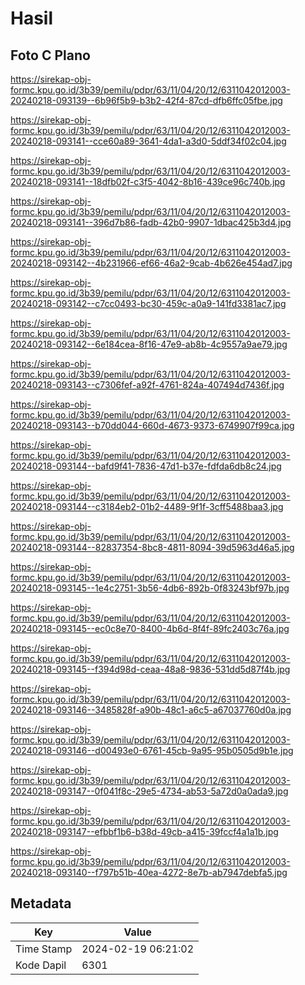 # Hasil

## Foto C Plano

https://sirekap-obj-formc.kpu.go.id/3b39/pemilu/pdpr/63/11/04/20/12/6311042012003-20240218-093139--6b96f5b9-b3b2-42f4-87cd-dfb6ffc05fbe.jpg

https://sirekap-obj-formc.kpu.go.id/3b39/pemilu/pdpr/63/11/04/20/12/6311042012003-20240218-093141--cce60a89-3641-4da1-a3d0-5ddf34f02c04.jpg

https://sirekap-obj-formc.kpu.go.id/3b39/pemilu/pdpr/63/11/04/20/12/6311042012003-20240218-093141--18dfb02f-c3f5-4042-8b16-439ce96c740b.jpg

https://sirekap-obj-formc.kpu.go.id/3b39/pemilu/pdpr/63/11/04/20/12/6311042012003-20240218-093141--396d7b86-fadb-42b0-9907-1dbac425b3d4.jpg

https://sirekap-obj-formc.kpu.go.id/3b39/pemilu/pdpr/63/11/04/20/12/6311042012003-20240218-093142--4b231966-ef66-46a2-9cab-4b626e454ad7.jpg

https://sirekap-obj-formc.kpu.go.id/3b39/pemilu/pdpr/63/11/04/20/12/6311042012003-20240218-093142--c7cc0493-bc30-459c-a0a9-141fd3381ac7.jpg

https://sirekap-obj-formc.kpu.go.id/3b39/pemilu/pdpr/63/11/04/20/12/6311042012003-20240218-093142--6e184cea-8f16-47e9-ab8b-4c9557a9ae79.jpg

https://sirekap-obj-formc.kpu.go.id/3b39/pemilu/pdpr/63/11/04/20/12/6311042012003-20240218-093143--c7306fef-a92f-4761-824a-407494d7436f.jpg

https://sirekap-obj-formc.kpu.go.id/3b39/pemilu/pdpr/63/11/04/20/12/6311042012003-20240218-093143--b70dd044-660d-4673-9373-6749907f99ca.jpg

https://sirekap-obj-formc.kpu.go.id/3b39/pemilu/pdpr/63/11/04/20/12/6311042012003-20240218-093144--bafd9f41-7836-47d1-b37e-fdfda6db8c24.jpg

https://sirekap-obj-formc.kpu.go.id/3b39/pemilu/pdpr/63/11/04/20/12/6311042012003-20240218-093144--c3184eb2-01b2-4489-9f1f-3cff5488baa3.jpg

https://sirekap-obj-formc.kpu.go.id/3b39/pemilu/pdpr/63/11/04/20/12/6311042012003-20240218-093144--82837354-8bc8-4811-8094-39d5963d46a5.jpg

https://sirekap-obj-formc.kpu.go.id/3b39/pemilu/pdpr/63/11/04/20/12/6311042012003-20240218-093145--1e4c2751-3b56-4db6-892b-0f83243bf97b.jpg

https://sirekap-obj-formc.kpu.go.id/3b39/pemilu/pdpr/63/11/04/20/12/6311042012003-20240218-093145--ec0c8e70-8400-4b6d-8f4f-89fc2403c76a.jpg

https://sirekap-obj-formc.kpu.go.id/3b39/pemilu/pdpr/63/11/04/20/12/6311042012003-20240218-093145--f394d98d-ceaa-48a8-9836-531dd5d87f4b.jpg

https://sirekap-obj-formc.kpu.go.id/3b39/pemilu/pdpr/63/11/04/20/12/6311042012003-20240218-093146--3485828f-a90b-48c1-a6c5-a67037760d0a.jpg

https://sirekap-obj-formc.kpu.go.id/3b39/pemilu/pdpr/63/11/04/20/12/6311042012003-20240218-093146--d00493e0-6761-45cb-9a95-95b0505d9b1e.jpg

https://sirekap-obj-formc.kpu.go.id/3b39/pemilu/pdpr/63/11/04/20/12/6311042012003-20240218-093147--0f041f8c-29e5-4734-ab53-5a72d0a0ada9.jpg

https://sirekap-obj-formc.kpu.go.id/3b39/pemilu/pdpr/63/11/04/20/12/6311042012003-20240218-093147--efbbf1b6-b38d-49cb-a415-39fccf4a1a1b.jpg

https://sirekap-obj-formc.kpu.go.id/3b39/pemilu/pdpr/63/11/04/20/12/6311042012003-20240218-093140--f797b51b-40ea-4272-8e7b-ab7947debfa5.jpg


## Metadata

| Key        | Value               |
| ---------- | ------------------- |
| Time Stamp | 2024-02-19 06:21:02 |
| Kode Dapil | 6301                |



